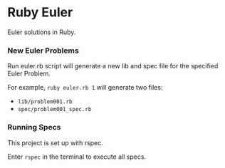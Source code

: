 # Ruby Euler

Euler solutions in Ruby.

### New Euler Problems

Run euler.rb script will generate a new lib and spec file for the specified Euler Problem.

For example, `ruby euler.rb 1` will generate two files:
- `lib/problem001.rb`
- `spec/problem001_spec.rb`

### Running Specs

This project is set up with rspec. 

Enter `rspec` in the terminal to execute all specs.